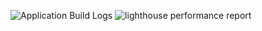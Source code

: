 ![Application Build Logs](https://github.com/user-attachments/assets/b20a14a8-c314-4aa2-80b4-edfc7bc22e69)
![lighthouse performance report](https://github.com/user-attachments/assets/8095529f-a690-467e-b4be-8a805a976988)

